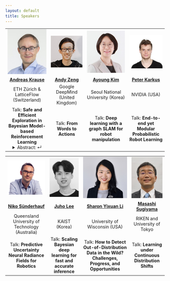 ```yaml
---
layout: default
title: Speakers
---
```


<table class="table-condensed">
<tbody>
<tr>
<td style="text-align: center; vertical-align: middle;"><div class="circular--portrait"><a href="https://las.inf.ethz.ch/krausea"><img src="img/krause.jpg" alt="Andreas Krause"></a></div></td>
<td style="text-align: center; vertical-align: middle;"><div class="circular--portrait"><a href="https://andyzeng.github.io"><img src="img/zeng.jpg" alt="Andy Zeng"></a></div></td>
<td style="text-align: center; vertical-align: middle;"><div class="circular--portrait"><a href="https://ayoungk.github.io"><img src="img/kim.jpg" alt="Ayoung Kim"></a></div></td>
<td style="text-align: center; vertical-align: middle;"><div class="circular--portrait"><a href="https://karkus.tilda.ws"><img src="img/karkus.jpg" alt="Peter Karkus"></a></div></td>
</tr>
<tr>
<td style="text-align: center; vertical-align: middle;"><a href="https://las.inf.ethz.ch/krausea"><b>Andreas Krause</b></a></td>
<td style="text-align: center; vertical-align: middle;"><a href="https://andyzeng.github.io"><b>Andy Zeng</b></a></td>
<td style="text-align: center; vertical-align: middle;"><a href="https://ayoungk.github.io"><b>Ayoung Kim</b></a></td>
<td style="text-align: center; vertical-align: middle;"><a href="https://karkus.tilda.ws"><b>Peter Karkus</b></a></td>
</tr>
<tr>
<td style="text-align: center; vertical-align: middle;">ETH Zürich & LatticeFlow (Switzerland)</td>
<td style="text-align: center; vertical-align: middle;">Google DeepMind (United Kingdom)</td>
<td style="text-align: center; vertical-align: middle;">Seoul National University (Korea)</td>
<td style="text-align: center; vertical-align: middle;">NVIDIA (USA)</td>
</tr>
<tr>
<td style="text-align: center;">Talk: <b>Safe and Efficient Exploration in Bayesian Model-based Reinforcement Learning</b>
<details>
  <summary>Abstract: &crarr;</summary>
  <p>TBD</p>
</details>
</td>
<td style="text-align: center;">Talk: <b>From Words to Actions</b></td>
<td style="text-align: center;">Talk: <b>Deep learning with a graph SLAM for robot manipulation</b></td>
<td style="text-align: center;">Talk: <b>End-to-end yet Modular Probabilistic Robot Learning</b></td>
</tr>
</tbody>
</table>

<table class="table-condensed">
<tbody>
<tr>
<td style="text-align: center; vertical-align: middle;"><div class="circular--square"><a href="https://nikosuenderhauf.github.io/"><img src="img/suenderhauf.jpg" alt="Niko Sünderhauf"></a></div></td>
<td style="text-align: center; vertical-align: middle;"><div class="circular--portrait"><a href="https://juho-lee.github.io"><img src="img/lee.jpeg" alt="Juho Lee"></a></div></td>
<td style="text-align: center; vertical-align: middle;"><div class="circular--portrait"><a href="https://pages.cs.wisc.edu/~sharonli"><img src="img/li.jpg" alt="Sharon Yixuan Li"></a></div></td>
<td style="text-align: center; vertical-align: middle;"><div class="circular--portrait"><a href="http://www.ms.k.u-tokyo.ac.jp/sugi/profile.html"><img src="img/sugiyama.jpg" alt="Masashi Sugiyama"></a></div></td>
</tr>
<tr>
<td style="text-align: center; vertical-align: middle;"><a href="https://nikosuenderhauf.github.io/"><b>Niko Sünderhauf</b></a></td>
<td style="text-align: center; vertical-align: middle;"><a href="https://juho-lee.github.io"><b>Juho Lee</b></a></td>
<td style="text-align: center; vertical-align: middle;"><a href="https://pages.cs.wisc.edu/~sharonli"><b>Sharon Yixuan Li</b></a></td>
<td style="text-align: center; vertical-align: middle;"><a href="http://www.ms.k.u-tokyo.ac.jp/sugi/profile.html"><b>Masashi Sugiyama</b></a></td>
</tr>
<tr>
<td style="text-align: center; vertical-align: middle;">Queensland University of Technology (Australia)</td>
<td style="text-align: center; vertical-align: middle;">KAIST (Korea)</td>
<td style="text-align: center; vertical-align: middle;">University of Wisconsin (USA)</td>
<td style="text-align: center; vertical-align: middle;">RIKEN and University of Tokyo</td>
</tr>
<tr>
<td style="text-align: center;">Talk: <b>Predictive Uncertainty Neural Radiance Fields for Robotics</b></td>
<td style="text-align: center;">Talk: <b>Scaling Bayesian deep learning for fast and accurate inference</b></td>
<td style="text-align: center;">Talk: <b>How to Detect Out-of-Distribution Data in the Wild? Challenges, Progress, and Opportunities</b></td>
<td style="text-align: center;">Talk: <b>Learning under Continuous Distribution Shifts</b></td>
</tr>
</tbody>
</table>

